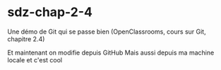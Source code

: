 # sdz-chap-2-4
Une démo de Git qui se passe bien (OpenClassrooms, cours sur Git, chapitre 2.4)

Et maintenant on modifie depuis GitHub
Mais aussi depuis ma machine locale et c'est cool
